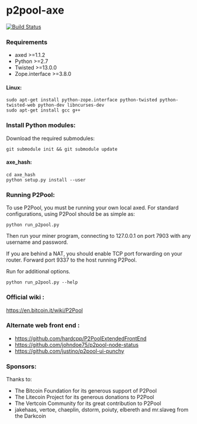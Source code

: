 # p2pool-axe
[![Build Status](https://travis-ci.org/AXErunners/p2pool-axe.svg?branch=master)](https://travis-ci.org/AXErunners/p2pool-axe)

### Requirements

* axed >=1.1.2
* Python >=2.7
* Twisted >=13.0.0
* Zope.interface >=3.8.0

#### Linux:

    sudo apt-get install python-zope.interface python-twisted python-twisted-web python-dev libncurses-dev
    sudo apt-get install gcc g++

### Install Python modules:

Download the required submodules:

    git submodule init && git submodule update

#### axe_hash:

    cd axe_hash
    python setup.py install --user

### Running P2Pool:

To use P2Pool, you must be running your own local axed. For standard
configurations, using P2Pool should be as simple as:

    python run_p2pool.py

Then run your miner program, connecting to 127.0.0.1 on port 7903 with any
username and password.

If you are behind a NAT, you should enable TCP port forwarding on your
router. Forward port 9337 to the host running P2Pool.

Run for additional options.

    python run_p2pool.py --help

### Official wiki :

https://en.bitcoin.it/wiki/P2Pool

### Alternate web front end :

* https://github.com/hardcpp/P2PoolExtendedFrontEnd
* https://github.com/johndoe75/p2pool-node-status
* https://github.com/justino/p2pool-ui-punchy

### Sponsors:

Thanks to:
* The Bitcoin Foundation for its generous support of P2Pool
* The Litecoin Project for its generous donations to P2Pool
* The Vertcoin Community for its great contribution to P2Pool
* jakehaas, vertoe, chaeplin, dstorm, poiuty, elbereth  and mr.slaveg from the Darkcoin
